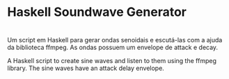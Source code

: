 # Haskell Soundwave Generator
#
Um script em Haskell para gerar ondas senoidais e escutá-las com a ajuda da biblioteca ffmpeg. As ondas possuem um envelope de attack e decay.

A Haskell script to create sine waves and listen to them using the ffmpeg library. The sine waves have an attack delay envelope.
